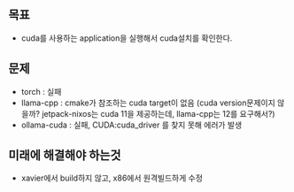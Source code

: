 ## 목표
- cuda를 사용하는 application을 실행해서 cuda설치를 확인한다.


## 문제
- torch : 실패
- llama-cpp : cmake가 참조하는 cuda target이 없음
  (cuda version문제이지 않을까? jetpack-nixos는 cuda 11을 제공하는데, llama-cpp는 12를 요구해서?)
- ollama-cuda : 실패, CUDA:cuda_driver 를 찾지 못해 에러가 발생


## 미래에 해결해야 하는것
- xavier에서 build하지 않고, x86에서 원격빌드하게 수정


